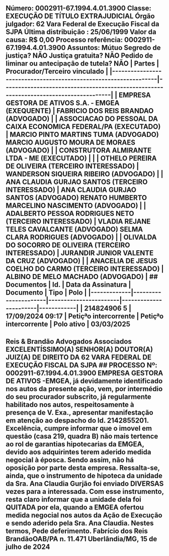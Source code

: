## Número: 0002911-67.1994.4.01.3900 Classe: EXECUÇÃO DE TÍTULO EXTRAJUDICIAL Órgão julgador: 62 Vara Federal de Execução Fiscal da SJPA Última distribuição : 25/06/1999 Valor da causa: R$ 0,00 Processo referência: 0002911-67.1994.4.01.3900 Assuntos: Mútuo Segredo de justiça? NÃO Justiça gratuita? NÃO Pedido de liminar ou antecipação de tutela? NÃO | Partes | Procurador/Terceiro vinculado | |-----------------------------------------------------------------|--------------------------------------------------------------------------------------| | EMPRESA GESTORA DE ATIVOS S.A. - EMGEA (EXEQUENTE) | FABRICIO DOS REIS BRANDAO (ADVOGADO) | | ASSOCIACAO DO PESSOAL DA CAIXA ECONOMICA FEDERAL/PA (EXECUTADO) | MARCIO PINTO MARTINS TUMA (ADVOGADO) MARCIO AUGUSTO MOURA DE MORAES (ADVOGADO) | | CONSTRUTORA ALMIRANTE LTDA - ME (EXECUTADO) | | | OTHELO PEREIRA DE OLIVEIRA (TERCEIRO INTERESSADO) | WANDERSON SIQUEIRA RIBEIRO (ADVOGADO) | | ANA CLAUDIA GURJAO SANTOS (TERCEIRO INTERESSADO) | ANA CLAUDIA GURJAO SANTOS (ADVOGADO) RENATO HUMBERTO MARCELINO NASCIMENTO (ADVOGADO) | | ADALBERTO PESSOA RODRIGUES NETO (TERCEIRO INTERESSADO) | VLADIA REJANE TELES CAVALCANTE (ADVOGADO) SELMA CLARA RODRIGUES (ADVOGADO) | | OLIVALDA DO SOCORRO DE OLIVEIRA (TERCEIRO INTERESSADO) | JURANDIR JUNIOR VALENTE DA CRUZ (ADVOGADO) | | ANACELIA DE JESUS COELHO DO CARMO (TERCEIRO INTERESSADO) | ALBINO DE MELO MACHADO (ADVOGADO) | ## Documentos | Id. | Data da Assinatura | Documento | Tipo | Polo | |-------------|----------------------|-----------------------|-----------------------|------------| | 214824906 5 | 17/09/2024 09:17 | Petiçªo intercorrente | Petiçªo intercorrente | Polo ativo | 03/03/2025

## Reis &amp; Brandão Advogados Associados EXCELENTÍSSIMO(A) SENHOR(A) DOUTOR(A) JUIZ(A) DE DIREITO DA 62 VARA FEDERAL DE EXECUÇÃO FISCAL DA SJPA ## PROCESSO Nº: 0002911-67.1994.4.01.3900 EMPRESA GESTORA DE ATIVOS -EMGEA, já devidamente identificado nos autos da presente ação, vem, por intermédio do seu procurador subscrito, já regularmente habilitado nos autos, respeitosamente à presença de V. Exa., apresentar manifestação em atenção ao despacho do ld. 2142855201. Excelência, cumpre informar que o imovel em questão (casa 219, quadra B) não mais tertence ao rol de garantias hipotecarias da EMGEA, devido aos adquirintes terem aderido medida negocial à éposca. Sendo assim, não há oposição por parte desta empresa. Ressalta-se, ainda, que o instrumento de hipoteca da unidade da Sra. Ana Claudia Gurjão foi enviado DIVERSAS vezes para a interessada. Com esse instrumento, resta claro informar que a unidade dela foi QUITADA por ela, quando a EMGEA ofertou medida negocial nos autos da Ação de Execução e sendo aderido pela Sra. Ana Claudia. Nestes termos, Pede deferimento. Fabrício dos Reis BrandãoOAB/PA n. 11.471 Uberlândia/MG, 15 de julho de 2024

